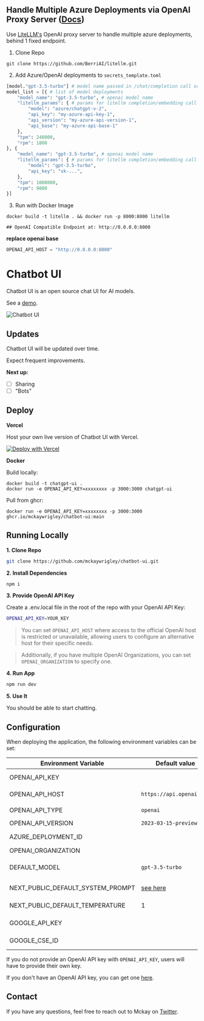 ## Handle Multiple Azure Deployments via OpenAI Proxy Server ([Docs](https://docs.litellm.ai/docs/routing))
Use [LiteLLM's](https://github.com/BerriAI/litellm) OpenAI proxy server to handle multiple azure deployments, behind 1 fixed endpoint.

1. Clone Repo 

```shell
git clone https://github.com/BerriAI/litellm.git
```

2. Add Azure/OpenAI deployments to `secrets_template.toml`

```python
[model."gpt-3.5-turbo"] # model name passed in /chat/completion call or `litellm --model gpt-3.5-turbo`
model_list = [{ # list of model deployments 
    "model_name": "gpt-3.5-turbo", # openai model name 
    "litellm_params": { # params for litellm completion/embedding call 
        "model": "azure/chatgpt-v-2", 
        "api_key": "my-azure-api-key-1",
        "api_version": "my-azure-api-version-1",
        "api_base": "my-azure-api-base-1"
    },
    "tpm": 240000,
    "rpm": 1800
}, {
    "model_name": "gpt-3.5-turbo", # openai model name 
    "litellm_params": { # params for litellm completion/embedding call 
        "model": "gpt-3.5-turbo", 
        "api_key": "sk-...",
    },
    "tpm": 1000000,
    "rpm": 9000
}]
```

3. Run with Docker Image
```shell
docker build -t litellm . && docker run -p 8000:8000 litellm

## OpenAI Compatible Endpoint at: http://0.0.0.0:8000
```

**replace openai base**

```python
OPENAI_API_HOST = "http://0.0.0.0:8000"
```
# Chatbot UI

Chatbot UI is an open source chat UI for AI models.

See a [demo](https://twitter.com/mckaywrigley/status/1640380021423603713?s=46&t=AowqkodyK6B4JccSOxSPew).

![Chatbot UI](./public/screenshots/screenshot-0402023.jpg)

## Updates

Chatbot UI will be updated over time.

Expect frequent improvements.

**Next up:**

- [ ] Sharing
- [ ] "Bots"

## Deploy

**Vercel**

Host your own live version of Chatbot UI with Vercel.

[![Deploy with Vercel](https://vercel.com/button)](https://vercel.com/new/clone?repository-url=https%3A%2F%2Fgithub.com%2Fmckaywrigley%2Fchatbot-ui)

**Docker**

Build locally:

```shell
docker build -t chatgpt-ui .
docker run -e OPENAI_API_KEY=xxxxxxxx -p 3000:3000 chatgpt-ui
```

Pull from ghcr:

```
docker run -e OPENAI_API_KEY=xxxxxxxx -p 3000:3000 ghcr.io/mckaywrigley/chatbot-ui:main
```

## Running Locally

**1. Clone Repo**

```bash
git clone https://github.com/mckaywrigley/chatbot-ui.git
```

**2. Install Dependencies**

```bash
npm i
```

**3. Provide OpenAI API Key**

Create a .env.local file in the root of the repo with your OpenAI API Key:

```bash
OPENAI_API_KEY=YOUR_KEY
```

> You can set `OPENAI_API_HOST` where access to the official OpenAI host is restricted or unavailable, allowing users to configure an alternative host for their specific needs.

> Additionally, if you have multiple OpenAI Organizations, you can set `OPENAI_ORGANIZATION` to specify one.

**4. Run App**

```bash
npm run dev
```

**5. Use It**

You should be able to start chatting.

## Configuration

When deploying the application, the following environment variables can be set:

| Environment Variable              | Default value                  | Description                                                                                                                               |
| --------------------------------- | ------------------------------ | ----------------------------------------------------------------------------------------------------------------------------------------- |
| OPENAI_API_KEY                    |                                | The default API key used for authentication with OpenAI                                                                                   |
| OPENAI_API_HOST                   | `https://api.openai.com`       | The base url, for Azure use `https://<endpoint>.openai.azure.com`                                                                         |
| OPENAI_API_TYPE                   | `openai`                       | The API type, options are `openai` or `azure`                                                                                             |
| OPENAI_API_VERSION                | `2023-03-15-preview`           | Only applicable for Azure OpenAI                                                                                                          |
| AZURE_DEPLOYMENT_ID               |                                | Needed when Azure OpenAI, Ref [Azure OpenAI API](https://learn.microsoft.com/zh-cn/azure/cognitive-services/openai/reference#completions) |
| OPENAI_ORGANIZATION               |                                | Your OpenAI organization ID                                                                                                               |
| DEFAULT_MODEL                     | `gpt-3.5-turbo`                | The default model to use on new conversations, for Azure use `gpt-35-turbo`                                                               |
| NEXT_PUBLIC_DEFAULT_SYSTEM_PROMPT | [see here](utils/app/const.ts) | The default system prompt to use on new conversations                                                                                     |
| NEXT_PUBLIC_DEFAULT_TEMPERATURE   | 1                              | The default temperature to use on new conversations                                                                                       |
| GOOGLE_API_KEY                    |                                | See [Custom Search JSON API documentation][GCSE]                                                                                          |
| GOOGLE_CSE_ID                     |                                | See [Custom Search JSON API documentation][GCSE]                                                                                          |

If you do not provide an OpenAI API key with `OPENAI_API_KEY`, users will have to provide their own key.

If you don't have an OpenAI API key, you can get one [here](https://platform.openai.com/account/api-keys).

## Contact

If you have any questions, feel free to reach out to Mckay on [Twitter](https://twitter.com/mckaywrigley).

[GCSE]: https://developers.google.com/custom-search/v1/overview
